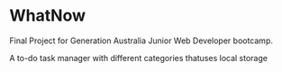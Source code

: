 # WhatNow
Final Project for Generation Australia Junior Web Developer bootcamp.

A to-do task manager with different categories thatuses  local storage
